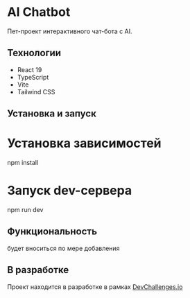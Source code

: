 # AI Chatbot

Пет-проект интерактивного чат-бота с AI.

## Технологии

- React 19
- TypeScript
- Vite
- Tailwind CSS

## Установка и запуск
# Установка зависимостей
npm install

# Запуск dev-сервера
npm run dev

## Функциональность

будет вноситься по мере добавления

## В разработке

Проект находится в разработке в рамках [DevChallenges.io](https://devchallenges.io/challenge/ai-chat-bot)